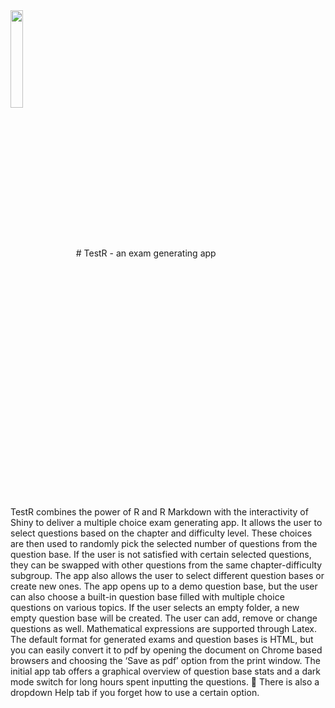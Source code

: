 <img src = "https://user-images.githubusercontent.com/60142390/116230473-f9ceb900-a757-11eb-9cf4-8adc444cefd2.png" width = "20%" align = "center">
# TestR - an exam generating app

TestR combines the power of R and R Markdown with the interactivity of Shiny to deliver a multiple choice exam generating app. It allows the user to select questions based on the chapter and difficulty level. These choices are then used to randomly pick the selected number of questions from the question base. If the user is not satisfied with certain selected questions, they can be swapped with other questions from the same chapter-difficulty subgroup.
The app also allows the user to select different question bases or create new ones. The app opens up to a demo question base, but the user can also choose a built-in question base filled with multiple choice questions on various topics. If the user selects an empty folder, a new empty question base will be created.
The user can add, remove or change questions as well. Mathematical expressions are supported through Latex. The default format for generated exams and question bases is HTML, but you can easily convert it to pdf by opening the document on Chrome based browsers and choosing the ‘Save as pdf’ option from the print window.
The initial app tab offers a graphical overview of question base stats and a dark mode switch for long hours spent inputting the questions.  There is also a dropdown Help tab if you forget how to use a certain option.
